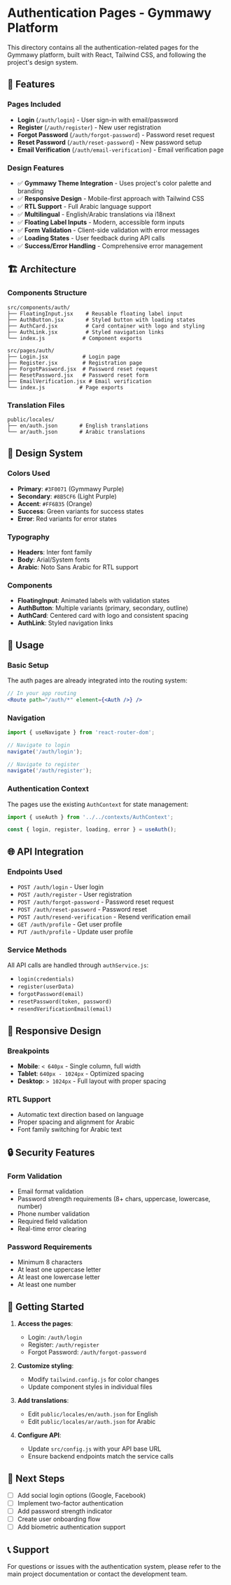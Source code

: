# Authentication Pages - Gymmawy Platform

This directory contains all the authentication-related pages for the Gymmawy platform, built with React, Tailwind CSS, and following the project's design system.

## 🎯 Features

### Pages Included
- **Login** (`/auth/login`) - User sign-in with email/password
- **Register** (`/auth/register`) - New user registration
- **Forgot Password** (`/auth/forgot-password`) - Password reset request
- **Reset Password** (`/auth/reset-password`) - New password setup
- **Email Verification** (`/auth/email-verification`) - Email verification page

### Design Features
- ✅ **Gymmawy Theme Integration** - Uses project's color palette and branding
- ✅ **Responsive Design** - Mobile-first approach with Tailwind CSS
- ✅ **RTL Support** - Full Arabic language support
- ✅ **Multilingual** - English/Arabic translations via i18next
- ✅ **Floating Label Inputs** - Modern, accessible form inputs
- ✅ **Form Validation** - Client-side validation with error messages
- ✅ **Loading States** - User feedback during API calls
- ✅ **Success/Error Handling** - Comprehensive error management

## 🏗️ Architecture

### Components Structure
```
src/components/auth/
├── FloatingInput.jsx    # Reusable floating label input
├── AuthButton.jsx       # Styled button with loading states
├── AuthCard.jsx         # Card container with logo and styling
├── AuthLink.jsx         # Styled navigation links
└── index.js            # Component exports

src/pages/auth/
├── Login.jsx           # Login page
├── Register.jsx        # Registration page
├── ForgotPassword.jsx  # Password reset request
├── ResetPassword.jsx   # Password reset form
├── EmailVerification.jsx # Email verification
└── index.js           # Page exports
```

### Translation Files
```
public/locales/
├── en/auth.json       # English translations
└── ar/auth.json       # Arabic translations
```

## 🎨 Design System

### Colors Used
- **Primary**: `#3F0071` (Gymmawy Purple)
- **Secondary**: `#8B5CF6` (Light Purple)
- **Accent**: `#FF6B35` (Orange)
- **Success**: Green variants for success states
- **Error**: Red variants for error states

### Typography
- **Headers**: Inter font family
- **Body**: Arial/System fonts
- **Arabic**: Noto Sans Arabic for RTL support

### Components
- **FloatingInput**: Animated labels with validation states
- **AuthButton**: Multiple variants (primary, secondary, outline)
- **AuthCard**: Centered card with logo and consistent spacing
- **AuthLink**: Styled navigation links

## 🔧 Usage

### Basic Setup
The auth pages are already integrated into the routing system:

```jsx
// In your app routing
<Route path="/auth/*" element={<Auth />} />
```

### Navigation
```jsx
import { useNavigate } from 'react-router-dom';

// Navigate to login
navigate('/auth/login');

// Navigate to register
navigate('/auth/register');
```

### Authentication Context
The pages use the existing `AuthContext` for state management:

```jsx
import { useAuth } from '../../contexts/AuthContext';

const { login, register, loading, error } = useAuth();
```

## 🌐 API Integration

### Endpoints Used
- `POST /auth/login` - User login
- `POST /auth/register` - User registration
- `POST /auth/forgot-password` - Password reset request
- `POST /auth/reset-password` - Password reset
- `POST /auth/resend-verification` - Resend verification email
- `GET /auth/profile` - Get user profile
- `PUT /auth/profile` - Update user profile

### Service Methods
All API calls are handled through `authService.js`:
- `login(credentials)`
- `register(userData)`
- `forgotPassword(email)`
- `resetPassword(token, password)`
- `resendVerificationEmail(email)`

## 📱 Responsive Design

### Breakpoints
- **Mobile**: `< 640px` - Single column, full width
- **Tablet**: `640px - 1024px` - Optimized spacing
- **Desktop**: `> 1024px` - Full layout with proper spacing

### RTL Support
- Automatic text direction based on language
- Proper spacing and alignment for Arabic
- Font family switching for Arabic text

## 🔒 Security Features

### Form Validation
- Email format validation
- Password strength requirements (8+ chars, uppercase, lowercase, number)
- Phone number validation
- Required field validation
- Real-time error clearing

### Password Requirements
- Minimum 8 characters
- At least one uppercase letter
- At least one lowercase letter
- At least one number

## 🚀 Getting Started

1. **Access the pages**:
   - Login: `/auth/login`
   - Register: `/auth/register`
   - Forgot Password: `/auth/forgot-password`

2. **Customize styling**:
   - Modify `tailwind.config.js` for color changes
   - Update component styles in individual files

3. **Add translations**:
   - Edit `public/locales/en/auth.json` for English
   - Edit `public/locales/ar/auth.json` for Arabic

4. **Configure API**:
   - Update `src/config.js` with your API base URL
   - Ensure backend endpoints match the service calls

## 🎯 Next Steps

- [ ] Add social login options (Google, Facebook)
- [ ] Implement two-factor authentication
- [ ] Add password strength indicator
- [ ] Create user onboarding flow
- [ ] Add biometric authentication support

## 📞 Support

For questions or issues with the authentication system, please refer to the main project documentation or contact the development team.
